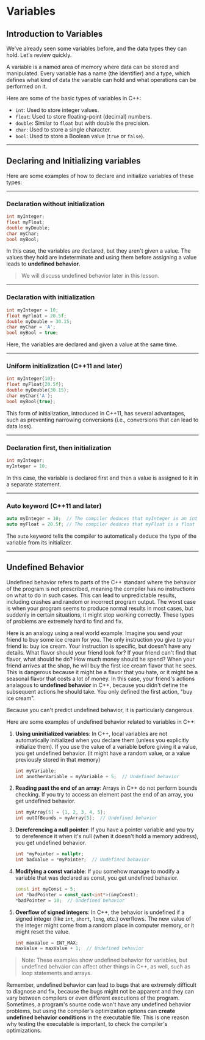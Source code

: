 # Variables

## Introduction to Variables
We've already seen some variables before, and the data types they can hold. Let's review quickly.

A variable is a named area of memory where data can be stored and manipulated. Every variable has a name (the identifier) and a type, which defines what kind of data the variable can hold and what operations can be performed on it.

Here are some of the basic types of variables in C++:

- `int`: Used to store integer values.
- `float`: Used to store floating-point (decimal) numbers.
- `double`: Similar to `float` but with double the precision.
- `char`: Used to store a single character.
- `bool`: Used to store a Boolean value (`true` or `false`).

---
## Declaring and Initializing variables

Here are some examples of how to declare and initialize variables of these types:

---
### Declaration without initialization

```cpp
int myInteger;
float myFloat;
double myDouble;
char myChar;
bool myBool;
```

In this case, the variables are declared, but they aren't given a value. The values they hold are indeterminate and using them before assigning a value leads to **undefined behavior**.

>We will discuss undefined behavior later in this lesson.

---
### Declaration with initialization

```cpp
int myInteger = 10;
float myFloat = 20.5f;
double myDouble = 30.15;
char myChar = 'A';
bool myBool = true;
```

Here, the variables are declared and given a value at the same time.

---
### Uniform initialization (C++11 and later)

```cpp
int myInteger{10};
float myFloat{20.5f};
double myDouble{30.15};
char myChar{'A'};
bool myBool{true};
```

This form of initialization, introduced in C++11, has several advantages, such as preventing narrowing conversions (i.e., conversions that can lead to data loss).

---
### Declaration first, then initialization

```cpp
int myInteger;
myInteger = 10;
```

In this case, the variable is declared first and then a value is assigned to it in a separate statement.

---
### Auto keyword (C++11 and later)

```cpp
auto myInteger = 10;  // The compiler deduces that myInteger is an int
auto myFloat = 20.5f; // The compiler deduces that myFloat is a float
```

The `auto` keyword tells the compiler to automatically deduce the type of the variable from its initializer.

---
## Undefined Behavior

Undefined behavior refers to parts of the C++ standard where the behavior of the program is not prescribed, meaning the compiler has no instructions on what to do in such cases. This can lead to unpredictable results, including crashes and random or incorrect program output. The worst case is when your program seems to produce normal results in most cases, but suddenly in certain situations, it might stop working correctly. These types of problems are extremely hard to find and fix.

Here is an analogy using a real world example: Imagine you send your friend to buy some ice cream for you. The only instruction you give to your friend is: buy ice cream. Your instruction is specific, but doesn't have any details. What flavor should your friend look for? If your friend can't find that flavor, what should he do? How much money should he spend? When your friend arrives at the shop, he will buy the first ice cream flavor that he sees. This is dangerous because it might be a flavor that you hate, or it might be a seasonal flavor that costs a lot of money. In this case, your friend's actions analagous to **undefined behavior** in C++, because you didn't define the subsequent actions he should take. You only defined the first action, "buy ice cream".

Because you can't predict undefined behavior, it is particularly dangerous.

Here are some examples of undefined behavior related to variables in C++:

1. **Using uninitialized variables**: In C++, local variables are not automatically initialized when you declare them (unless you explicitly initialize them). If you use the value of a variable before giving it a value, you get undefined behavior. (it might have a random value, or a value previously stored in that memory)

   ```cpp
   int myVariable;
   int anotherVariable = myVariable + 5;  // Undefined behavior
   ```

2. **Reading past the end of an array**: Arrays in C++ do not perform bounds checking. If you try to access an element past the end of an array, you get undefined behavior.

   ```cpp
   int myArray[5] = {1, 2, 3, 4, 5};
   int outOfBounds = myArray[5];  // Undefined behavior
   ```

3. **Dereferencing a null pointer**: If you have a pointer variable and you try to dereference it when it's null (when it doesn't hold a memory address), you get undefined behavior.

   ```cpp
   int *myPointer = nullptr;
   int badValue = *myPointer;  // Undefined behavior
   ```

4. **Modifying a const variable**: If you somehow manage to modify a variable that was declared as const, you get undefined behavior.

   ```cpp
   const int myConst = 5;
   int *badPointer = const_cast<int*>(&myConst);
   *badPointer = 10;  // Undefined behavior
   ```

5. **Overflow of signed integers**: In C++, the behavior is undefined if a signed integer (like `int`, `short`, `long`, etc.) overflows. The new value of the integer might come from a random place in computer memory, or it might reset the value.

   ```cpp
   int maxValue = INT_MAX;
   maxValue = maxValue + 1;  // Undefined behavior
   ```

>Note: These examples show undefined behavior for variables, but undefined behvaior can affect other things in C++, as well, such as loop statements and arrays.

Remember, undefined behavior can lead to bugs that are extremely difficult to diagnose and fix, because the bugs might not be apparent and they can vary between compilers or even different executions of the program. Sometimes, a program's source code won't have any undefined behavior problems, but using the compiler's optimization options can **create undefined behavior conditions** in the executable file. This is one reason why testing the executable is important, to check the compiler's optimizations.